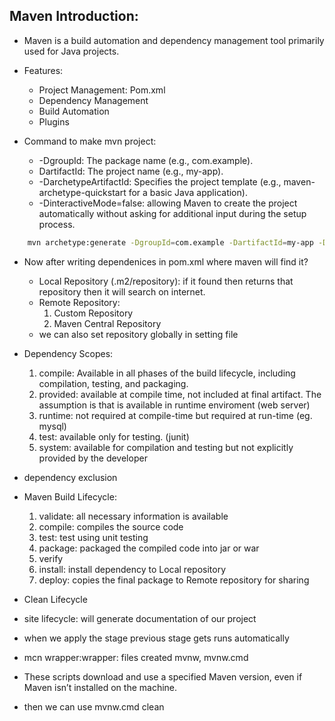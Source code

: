 ## Maven Introduction:

- Maven is a build automation and dependency management tool primarily used for Java projects.
- Features:
    - Project Management: Pom.xml
    - Dependency Management
    - Build Automation
    - Plugins

- Command to make mvn project: 
    - -DgroupId: The package name (e.g., com.example).
    - DartifactId: The project name (e.g., my-app).
    - -DarchetypeArtifactId: Specifies the project template (e.g., maven-archetype-quickstart for a basic Java application).
    - -DinteractiveMode=false: allowing Maven to create the project automatically without asking for additional input during the setup process.

```bash
    mvn archetype:generate -DgroupId=com.example -DartifactId=my-app -DarchetypeArtifactId=maven-archetype-quickstart-DinteractiveMode=false
```

- Now after writing dependenices in pom.xml where maven will find it?
    - Local Repository (.m2/repository): if it found then returns that repository then it will search on internet.
    - Remote Repository: 
        1. Custom Repository
        2. Maven Central Repository
    - we can also set repository globally in setting file
- Dependency Scopes:
    1. compile: Available in all phases of the build lifecycle, including compilation, testing, and packaging.
    2. provided: available at compile time, not included at final artifact. The assumption is that is available in runtime enviroment (web server)
    3. runtime: not required at compile-time but required at run-time (eg. mysql)
    4. test: available only for testing. (junit)
    5. system: available for compilation and testing but not explicitly provided by the developer
- dependency exclusion
- Maven Build Lifecycle:
    1. validate: all necessary information is available
    2. compile: compiles the source code
    3. test: test using unit testing
    4. package: packaged the compiled code into jar or war
    5. verify
    6. install: install dependency to Local repository
    7. deploy: copies the final package to Remote repository for sharing
- Clean Lifecycle
- site lifecycle: will generate documentation of our project

- when we apply the stage previous stage gets runs automatically

- mcn wrapper:wrapper: files created mvnw, mvnw.cmd
- These scripts download and use a specified Maven version, even if Maven isn’t installed on the machine.
- then we can use mvnw.cmd clean
